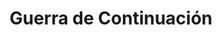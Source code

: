 ﻿---
title: "Guerra de Continuación"
permalink: periodes_1040.html
layout: periode
dataInici: 1941-06-25
dataFi: 1944-09-19
sidebar: periodes
pares:
  - 351:
    title: "Gran Guerra Patria"
    dataInici: "(1941-06-22)"
    dataFi: "(1945-05-07)"

fills:
jocsPrincipals:
jocsEscenaris:
  - title: "Karelia '44"
    bggId: 39345
    dataInici: 1944
    dataFi: 

jocsEpoca:
jocsEpocaEscenaris:
---
